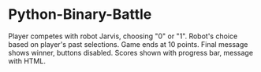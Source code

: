 # Python-Binary-Battle
Player competes with robot Jarvis, choosing "0" or "1". Robot's choice based on player's past selections. Game ends at 10 points. Final message shows winner, buttons disabled. Scores shown with progress bar, message with HTML.
